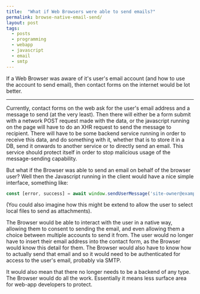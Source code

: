 ```yaml
---
title:  "What if Web Browsers were able to send emails?" 
permalink: browse-native-email-send/
layout: post
tags: 
  - posts
  - programming
  - webapp
  - javascript
  - email
  - smtp
---
```


If a Web Browser was aware of it's user's email account (and how to use the account to send email), then contact forms on the internet would be lot better.

---

Currently, contact forms on the web ask for the user's email address and a message to send (at the very least). Then there will either be a form submit with a network POST request made with the data, or the javascript running on the page will have to do an XHR request to send the message to recipient. There will have to be some backend service running in order to receive this data, and do something with it, whether that is to store it in a DB, send it onwards to another service or to directly send an email. This service should protect itself in order to stop malicious usage of the message-sending capability. 

But what if the Browser was able to send an email on behalf of the browser user? Well then the Javascript running in the client would have a nice simple interface, something like:

```javascript
const [error, success] = await window.sendUserMessage('site-owner@example.com', 'Message Title', 'Message Body');
```

(You could also imagine how this might be extend to allow the user to select local files to send as attachments).

The Browser would be able to interact with the user in a native way, allowing them to consent to sending the email, and even allowing them a choice between multiple accounts to send it from. The user would no longer have to insert their email address into the contact form, as the Browser would know this detail for them. The Browser would also have to know how to actually send that email and so it would need to be authenticated for access to the user's email, probably via SMTP. 

It would also mean that there no longer needs to be a backend of any type. The Browser would do all the work. Essentially it means less surface area for web-app developers to protect.
